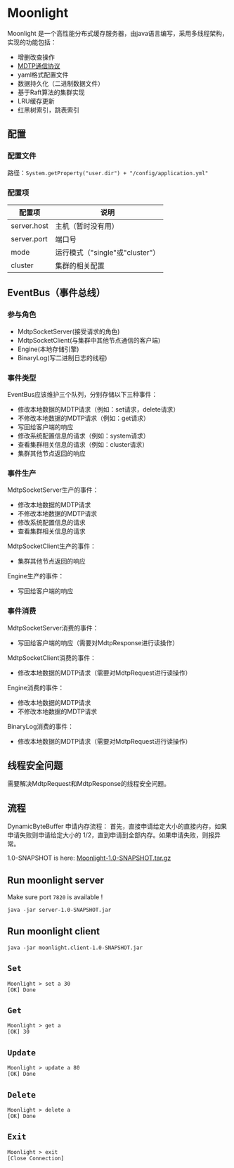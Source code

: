 # Moonlight

Moonlight 是一个高性能分布式缓存服务器，由java语言编写，采用多线程架构，实现的功能包括：

- 增删改查操作
- [MDTP通信协议](MDTP.md)
- yaml格式配置文件
- 数据持久化（二进制数据文件）
- 基于Raft算法的集群实现
- LRU缓存更新
- 红黑树索引，跳表索引

## 配置

### 配置文件

路径：`System.getProperty("user.dir") + "/config/application.yml"`

### 配置项

|配置项|说明|
|---|---|
|server.host|主机（暂时没有用）|
|server.port|端口号|
|mode|运行模式（"single"或"cluster"）|
|cluster|集群的相关配置|

## EventBus（事件总线）

### 参与角色

- MdtpSocketServer(接受请求的角色)
- MdtpSocketClient(与集群中其他节点通信的客户端)
- Engine(本地存储引擎)
- BinaryLog(写二进制日志的线程)

### 事件类型

EventBus应该维护三个队列，分别存储以下三种事件：

- 修改本地数据的MDTP请求（例如：set请求，delete请求）
- 不修改本地数据的MDTP请求（例如：get请求）
- 写回给客户端的响应
- 修改系统配置信息的请求（例如：system请求）
- 查看集群相关信息的请求（例如：cluster请求）
- 集群其他节点返回的响应

### 事件生产

MdtpSocketServer生产的事件：
- 修改本地数据的MDTP请求
- 不修改本地数据的MDTP请求
- 修改系统配置信息的请求
- 查看集群相关信息的请求

MdtpSocketClient生产的事件：
- 集群其他节点返回的响应

Engine生产的事件：
- 写回给客户端的响应

### 事件消费

MdtpSocketServer消费的事件：
- 写回给客户端的响应（需要对MdtpResponse进行读操作）

MdtpSocketClient消费的事件：
- 修改本地数据的MDTP请求（需要对MdtpRequest进行读操作）

Engine消费的事件：
- 修改本地数据的MDTP请求
- 不修改本地数据的MDTP请求

BinaryLog消费的事件：
- 修改本地数据的MDTP请求（需要对MdtpRequest进行读操作）


## 线程安全问题

需要解决MdtpRequest和MdtpResponse的线程安全问题。

## 流程

DynamicByteBuffer 申请内存流程： 首先，直接申请给定大小的直接内存，如果申请失败则申请给定大小的 1/2，直到申请到全部内存。如果申请失败，则报异常。

1.0-SNAPSHOT is here: [Moonlight-1.0-SNAPSHOT.tar.gz](https://github.com/ECUST-CST163-ZhangBaiLi/Moonlight/releases/download/1.0-SNAPSHOT/Moonlight-1.0-SNAPSHOT.tar.gz)

## Run moonlight server

Make sure port `7820` is available !

```shell
java -jar server-1.0-SNAPSHOT.jar
```

## Run moonlight client
```shell
java -jar moonlight.client-1.0-SNAPSHOT.jar
```

## `Set`
```shell
Moonlight > set a 30
[OK] Done
```

## `Get`
```shell
Moonlight > get a
[OK] 30
```

## `Update`
```shell
Moonlight > update a 80
[OK] Done
```

## `Delete`
```shell
Moonlight > delete a
[OK] Done
```

## `Exit`
```shell
Moonlight > exit
[Close Connection]
```

